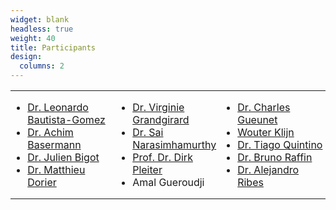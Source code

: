 ```yaml
---
widget: blank
headless: true
weight: 40
title: Participants
design:
  columns: 2
---
```


<table style="overflow:hidden;width:100%"><tr style="overflow:hidden;width:100%">
<td style="background-color:inherit;width:33%;margin:0;border:0;padding:0">

* [Dr. Leonardo Bautista-Gomez](author/leonardo-bautista)
* [Dr. Achim Basermann](author/achim-basermann)
* [Dr. Julien Bigot](author/julien-bigot)
* [Dr. Matthieu Dorier](author/matthieu-dorier)

</td><td style="background-color:inherit;width:33%;margin:0;border:0;padding:0">

* [Dr. Virginie Grandgirard](author/virginie-grandgirard)
* [Dr. Sai Narasimhamurthy](author/sai-narasimhamurthy)
* [Prof. Dr. Dirk Pleiter](author/dirk-pleiter)
* Amal Gueroudji

</td><td style="background-color:inherit;width:33%;margin:0;border:0;padding:0">

* [Dr. Charles Gueunet](author/charles-gueunet)
* [Wouter Klijn](author/wouter-klijn)
* [Dr. Tiago Quintino](author/tiago-quintino)
* [Dr. Bruno Raffin](author/bruno-raffin)
* [Dr. Alejandro Ribes](author/alejandro-ribes)

</td>
</tr></table>
